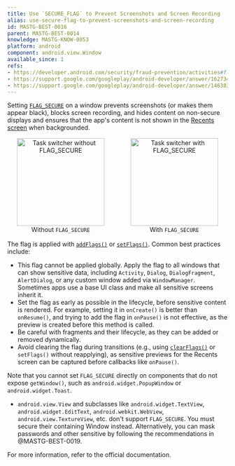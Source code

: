 ```yaml
---
title: Use `SECURE_FLAG` to Prevent Screenshots and Screen Recording
alias: use-secure-flag-to-prevent-screenshots-and-screen-recording
id: MASTG-BEST-0016
parent: MASTG-BEST-0014
knowledge: MASTG-KNOW-0053
platform: android
component: android.view.Window
available_since: 1
refs:
- https://developer.android.com/security/fraud-prevention/activities#flag_secure
- https://support.google.com/googleplay/android-developer/answer/16273414
- https://support.google.com/googleplay/android-developer/answer/14638385
---
```


Setting [`FLAG_SECURE`](https://developer.android.com/reference/android/view/WindowManager.LayoutParams#FLAG_SECURE) on a window prevents screenshots (or makes them appear black), blocks screen recording, and hides content on non-secure displays and ensures that the app's content is not shown in the [Recents screen](https://developer.android.com/guide/components/activities/recents) when backgrounded.

<div style="display:flex; flex-wrap:wrap; gap:16px; align-items:flex-start; margin:16px 0;">
  <figure style="flex:1 1 220px; margin:0; text-align:center;">
    <img src="Images/Chapters/0x05d/task-switcher-without-flag-secure.png" width="200" alt="Task switcher without FLAG_SECURE">
    <figcaption>Without <code>FLAG_SECURE</code></figcaption>
  </figure>
  <figure style="flex:1 1 220px; margin:0; text-align:center;">
    <img src="Images/Chapters/0x05d/task-switcher-with-flag-secure.png" width="200" alt="Task switcher with FLAG_SECURE">
    <figcaption>With <code>FLAG_SECURE</code></figcaption>
  </figure>
</div>

The flag is applied with [`addFlags()`](https://developer.android.com/reference/android/view/Window#addFlags(int)) or [`setFlags()`](https://developer.android.com/reference/android/view/Window#setFlags(int,int)). Common best practices include:

- This flag cannot be applied globally. Apply the flag to all windows that can show sensitive data, including `Activity`, `Dialog`, `DialogFragment`, `AlertDialog`, or any custom window added via `WindowManager`. Sometimes apps use a base UI class and make all sensitive screens inherit it.
- Set the flag as early as possible in the lifecycle, before sensitive content is rendered. For example, setting it in `onCreate()` is better than `onResume()`, and trying to add the flag in `onPause()` is not effective, as the preview is created before this method is called.
- Be careful with fragments and their lifecycle, as they can be added or removed dynamically.
- Avoid clearing the flag during transitions (e.g., using [`clearFlags()`](https://developer.android.com/reference/android/view/Window#clearFlags(int)) or `setFlags()` without reapplying), as sensitive previews for the Recents screen can be captured before callbacks like `onPause()`.

Note that you cannot set `FLAG_SECURE` directly on components that do not expose `getWindow()`, such as `android.widget.PopupWindow` or `android.widget.Toast`.
- `android.view.View` and subclasses like `android.widget.TextView`, `android.widget.EditText`, `android.webkit.WebView`, `android.view.TextureView`, etc. don't support `FLAG_SECURE`. You must secure their containing Window instead. Alternatively, you can mask passwords and other sensitive by following the recommendations in @MASTG-BEST-0019.

For more information, refer to the official documentation.
